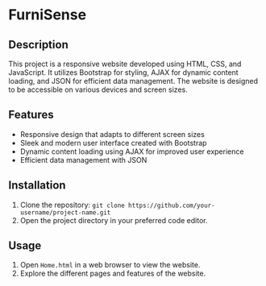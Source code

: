 # FurniSense

## Description
This project is a responsive website developed using HTML, CSS, and JavaScript. It utilizes Bootstrap for styling, AJAX for dynamic content loading, and JSON for efficient data management. 
The website is designed to be accessible on various devices and screen sizes.

## Features
- Responsive design that adapts to different screen sizes
- Sleek and modern user interface created with Bootstrap
- Dynamic content loading using AJAX for improved user experience
- Efficient data management with JSON

## Installation
1. Clone the repository: `git clone https://github.com/your-username/project-name.git`
2. Open the project directory in your preferred code editor.

## Usage
1. Open `Home.html` in a web browser to view the website.
2. Explore the different pages and features of the website.
